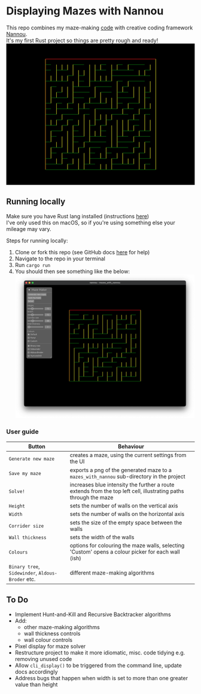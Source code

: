 # Displaying Mazes with Nannou
This repo combines my maze-making [code](https://github.com/joaoag/mazes) with creative coding framework [Nannou](https://nannou.cc/).  
It's my first Rust project so things are pretty rough and ready!
![Example maze, generated with binary tree](./example_maze.png)

## Running locally
Make sure you have Rust lang installed (instructions [here](https://www.rust-lang.org/tools/install))  
I've only used this on macOS, so if you're using something else your mileage may vary.

Steps for running locally:
1. Clone or fork this repo (see GitHub docs [here](https://docs.github.com/en/desktop/contributing-and-collaborating-using-github-desktop/adding-and-cloning-repositories/cloning-and-forking-repositories-from-github-desktop) for help)
2. Navigate to the repo in your terminal
3. Run `cargo run`
4. You should then see something like the below:
![Screenshot of the UI, set to default values](./ui_screenshot.png)

### User guide

| Button                                            | Behaviour                                                                                                        |
|---------------------------------------------------|------------------------------------------------------------------------------------------------------------------|
| `Generate new maze`                               | creates a maze, using the current settings from the UI                                                           |
| `Save my maze`                                    | exports a png of the generated maze to a `mazes_with_nannou` sub-directory in the project                        |
| `Solve!`                                          | increases blue intensity the further a route extends from the top left cell, illustrating paths through the maze |
| `Height`                                          | sets the number of walls on the vertical axis                                                                    |
| `Width`                                           | sets the number of walls on the horizontal axis                                                                  |
| `Corrider size`                                   | sets the size of the empty space between the walls                                                               |
| `Wall thickness`                                  | sets the width of the walls                                                                                      |
| `Colours`                                         | options for colouring the maze walls, selecting 'Custom' opens a colour picker for each wall (ish)               |
| `Binary tree`, `Sidewinder`, `Aldous-Broder` etc. | different maze-making algorithms                                                                                 |


## To Do
* Implement Hunt-and-Kill and Recursive Backtracker algorithms
* Add:
  * other maze-making algorithms
  * wall thickness controls
  * wall colour controls
* Pixel display for maze solver
* Restructure project to make it more idiomatic, misc. code tidying e.g. removing unused code
* Allow `cli_display()` to be triggered from the command line, update docs accordingly
* Address bugs that happen when width is set to more than one greater value than height